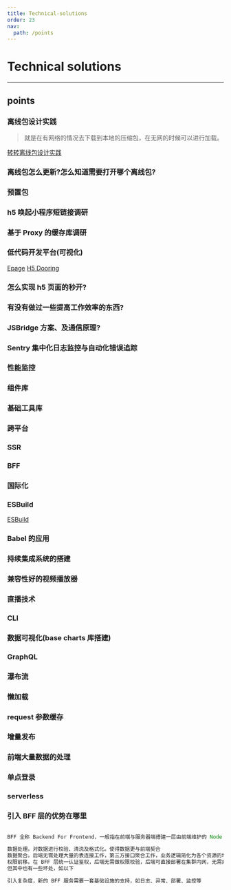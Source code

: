 ```yaml
---
title: Technical-solutions
order: 23
nav:
  path: /points
---
```


# Technical solutions

---

## points

### 离线包设计实践

> 就是在有网络的情况去下载到本地的压缩包，在无网的时候可以进行加载。

[转转离线包设计实践](https://mp.weixin.qq.com/s/b7qsnYVPIJoasIgojX3n2A)

### 离线包怎么更新?怎么知道需要打开哪个离线包?

### 预置包

### h5 唤起小程序短链接调研

### 基于 Proxy 的缓存库调研

### 低代码开发平台(可视化)

[Epage](http://epage.didichuxing.com/)
[H5 Dooring](http://h5.dooring.cn/)

### 怎么实现 h5 页面的秒开?

### 有没有做过一些提高工作效率的东西?

### JSBridge 方案、及通信原理?

### Sentry 集中化日志监控与自动化错误追踪

### 性能监控

### 组件库

### 基础工具库

### 跨平台

### SSR

### BFF

### 国际化

### ESBuild

[ESBuild](https://juejin.cn/post/6971606582706569229)

### Babel 的应用

### 持续集成系统的搭建

### 兼容性好的视频播放器

### 直播技术

### CLI

### 数据可视化(base charts 库搭建)

### GraphQL

### 瀑布流

### 懒加载

### request 参数缓存

### 增量发布

### 前端大量数据的处理

### 单点登录

### serverless

### 引入 BFF 层的优势在哪里

```javascript

BFF 全称 Backend For Frontend，一般指在前端与服务器端搭建一层由前端维护的 Node Server服务，具有以下好处

数据处理。对数据进行校验、清洗及格式化。使得数据更与前端契合
数据聚合。后端无需处理大量的表连接工作，第三方接口聚合工作，业务逻辑简化为各个资源的增删改查，由 BFF 层聚合各个资源的数据，后端可集中处理性能问题、监控问题、消息队列等
权限前移。在 BFF 层统一认证鉴权，后端无需做权限校验，后端可直接部署在集群内网，无需向外网暴露服务，减少了后端的服务度。
但其中也有一些坏处，如以下

引入复杂度，新的 BFF 服务需要一套基础设施的支持，如日志、异常、部署、监控等
```
